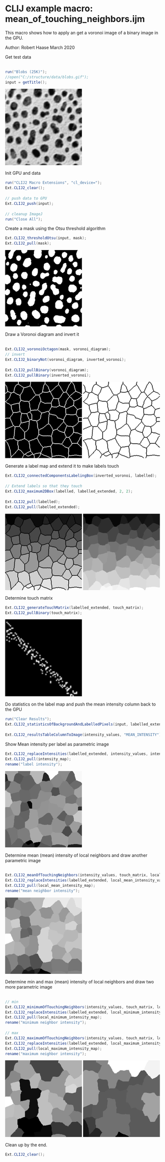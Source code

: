 

# CLIJ example macro: mean_of_touching_neighbors.ijm

This macro shows how to apply an get a
voronoi image of a binary image in the GPU.

Author: Robert Haase 
        March 2020

Get test data

```java

run("Blobs (25K)");
//open("C:/structure/data/blobs.gif");
input = getTitle();

```
<a href="image_1587208868976.png"><img src="image_1587208868976.png" width="250" alt="blobs.gif"/></a>

Init GPU
 and data

```java
run("CLIJ2 Macro Extensions", "cl_device=");
Ext.CLIJ2_clear();

// push data to GPU
Ext.CLIJ2_push(input);

// cleanup ImageJ
run("Close All");

```

Create a mask using the Otsu threshold algorithm

```java
Ext.CLIJ2_thresholdOtsu(input, mask);
Ext.CLIJ2_pull(mask);

```
<a href="image_1587208872620.png"><img src="image_1587208872620.png" width="250" alt="CLIJ2_thresholdOtsu_result94"/></a>

Draw a Voronoi diagram and invert it

```java

Ext.CLIJ2_voronoiOctagon(mask, voronoi_diagram);
// invert
Ext.CLIJ2_binaryNot(voronoi_diagram, inverted_voronoi);

Ext.CLIJ2_pullBinary(voronoi_diagram);
Ext.CLIJ2_pullBinary(inverted_voronoi);

```
<a href="image_1587208872779.png"><img src="image_1587208872779.png" width="250" alt="CLIJ2_voronoiOctagon_result95"/></a>
<a href="image_1587208872812.png"><img src="image_1587208872812.png" width="250" alt="CLIJ2_binaryNot_result96"/></a>

Generate a label map and extend it to make labels touch

```java
Ext.CLIJ2_connectedComponentsLabelingBox(inverted_voronoi, labelled);

// Extend labels so that they touch
Ext.CLIJ2_maximum2DBox(labelled, labelled_extended, 2, 2);

Ext.CLIJ2_pull(labelled);
Ext.CLIJ2_pull(labelled_extended);

```
<a href="image_1587208878087.png"><img src="image_1587208878087.png" width="250" alt="CLIJ2_connectedComponentsLabelingBox_result97"/></a>
<a href="image_1587208878105.png"><img src="image_1587208878105.png" width="250" alt="CLIJ2_maximum2DBox_result98"/></a>

Determine touch matrix

```java
Ext.CLIJ2_generateTouchMatrix(labelled_extended, touch_matrix);
Ext.CLIJ2_pullBinary(touch_matrix);

```
<a href="image_1587208880155.png"><img src="image_1587208880155.png" width="250" alt="CLIJ2_generateTouchMatrix_result99"/></a>

Do statistics on the label map
 and push the mean intensity column back to the GPU

```java
run("Clear Results");
Ext.CLIJ2_statisticsOfBackgroundAndLabelledPixels(input, labelled_extended);

Ext.CLIJ2_resultsTableColumnToImage(intensity_values, "MEAN_INTENSITY");

```

Show Mean intensity per label as parametric image

```java
Ext.CLIJ2_replaceIntensities(labelled_extended, intensity_values, intensity_map);
Ext.CLIJ2_pull(intensity_map);
rename("label intensity");

```
<a href="image_1587208883406.png"><img src="image_1587208883406.png" width="250" alt="label intensity"/></a>

Determine mean (mean) intensity of local neighbors and draw another parametric image

```java

Ext.CLIJ2_meanOfTouchingNeighbors(intensity_values, touch_matrix, local_mean_intensity_values);
Ext.CLIJ2_replaceIntensities(labelled_extended, local_mean_intensity_values, local_mean_intensity_map);
Ext.CLIJ2_pull(local_mean_intensity_map);
rename("mean neighbor intensity");

```
<a href="image_1587208883463.png"><img src="image_1587208883463.png" width="250" alt="mean neighbor intensity"/></a>

Determine min and max (mean) intensity of local neighbors and draw two more parametric image

```java

// min
Ext.CLIJ2_minimumOfTouchingNeighbors(intensity_values, touch_matrix, local_minimum_intensity_values);
Ext.CLIJ2_replaceIntensities(labelled_extended, local_minimum_intensity_values, local_minimum_intensity_map);
Ext.CLIJ2_pull(local_minimum_intensity_map);
rename("minimum neighbor intensity");

// max
Ext.CLIJ2_maximumOfTouchingNeighbors(intensity_values, touch_matrix, local_maximum_intensity_values);
Ext.CLIJ2_replaceIntensities(labelled_extended, local_maximum_intensity_values, local_maximum_intensity_map);
Ext.CLIJ2_pull(local_maximum_intensity_map);
rename("maximum neighbor intensity");

```
<a href="image_1587208887023.png"><img src="image_1587208887023.png" width="250" alt="minimum neighbor intensity"/></a>
<a href="image_1587208887046.png"><img src="image_1587208887046.png" width="250" alt="maximum neighbor intensity"/></a>

Clean up by the end.

```java
Ext.CLIJ2_clear();
```



```
```
